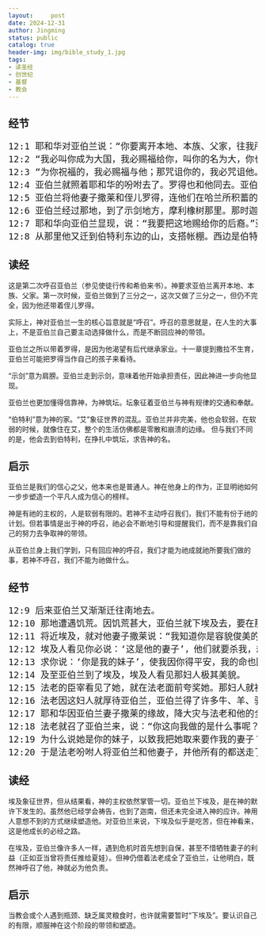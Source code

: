 ```yaml
---
layout:     post
date: 2024-12-31
author: Jingming
status: public
catalog: true
header-img: img/bible_study_1.jpg
tags:
- 读圣经
- 创世纪
- 基督
- 教会
---
```


## 经节
<pre style="font-size: 18px;">
12:1 耶和华对亚伯兰说：“你要离开本地、本族、父家，往我所要指示你的地去。”
12:2 “我必叫你成为大国，我必赐福给你，叫你的名为大，你也要叫别人得福。”
12:3 “为你祝福的，我必赐福与他；那咒诅你的，我必咒诅他。地上的万族都要因你得福。”
12:4 亚伯兰就照着耶和华的吩咐去了。罗得也和他同去。亚伯兰出哈兰的时候，年七十五岁。
12:5 亚伯兰将他妻子撒莱和侄儿罗得，连他们在哈兰所积蓄的财物、所得的人口，都带往迦南地去。他们就到了迦南地。
12:6 亚伯兰经过那地，到了示剑地方，摩利橡树那里。那时迦南人住在那地。
12:7 耶和华向亚伯兰显现，说：“我要把这地赐给你的后裔。”亚伯兰就在那里为向他显现的耶和华筑了一座坛。
12:8 从那里他又迁到伯特利东边的山，支搭帐棚。西边是伯特利，东边是艾。他在那里又为耶和华筑了一座坛，求告耶和华的名。
</pre>

## 读经

这是第二次呼召亚伯兰（参见使徒行传和希伯来书）。神要求亚伯兰离开本地、本族、父家。第一次时候，亚伯兰做到了三分之一，这次又做了三分之一，但仍不完全，因为他还带着侄儿罗得。

实际上，神对亚伯兰一生的核心旨意就是“呼召”。呼召的意思就是，在人生的大事上，不是亚伯兰自己要主动选择做什么，而是不断回应神的带领。

亚伯兰之所以带着罗得，是因为他渴望有后代继承家业。十一章提到撒拉不生育，亚伯兰可能把罗得当作自己的孩子来看待。

“示剑”意为肩膀。亚伯兰走到示剑，意味着他开始承担责任，因此神进一步向他显现。

亚伯兰也更加懂得信靠神，为神筑坛。坛象征着亚伯兰与神有规律的交通和奉献。

“伯特利”意为神的家。“艾”象征世界的混乱。亚伯兰并非完美，他也会软弱，在软弱的时候，就像住在艾，整个的生活仿佛都是零散和崩溃的边缘。
但与我们不同的是，他会去到伯特利，在挣扎中筑坛，求告神的名。

## 启示

亚伯兰是我们的信心之父，他本来也是普通人。神在他身上的作为，正显明祂如何一步步塑造一个平凡人成为信心的榜样。

神是有祂的主权的，人是软弱有限的。若神不主动呼召我们，我们不能有份于祂的计划。但若事情是出于神的呼召，祂必会不断地引导和提醒我们，而不是靠我们自己的努力去争取神的带领。

从亚伯兰身上我们学到，只有回应神的呼召，我们才能为祂成就祂所要我们做的事，若神不呼召，我们不能为祂做什么。

## 经节
<pre style="font-size: 18px;">
12:9 后来亚伯兰又渐渐迁往南地去。
12:10 那地遭遇饥荒。因饥荒甚大，亚伯兰就下埃及去，要在那里暂居。
12:11 将近埃及，就对他妻子撒莱说：“我知道你是容貌俊美的妇人。
12:12 埃及人看见你必说：‘这是他的妻子’，他们就要杀我，却叫你存活。
12:13 求你说：‘你是我的妹子’，使我因你得平安，我的命也因你存活。”
12:14 及至亚伯兰到了埃及，埃及人看见那妇人极其美貌。
12:15 法老的臣宰看见了她，就在法老面前夸奖她。那妇人就被带进法老的宫去。
12:16 法老因这妇人就厚待亚伯兰，亚伯兰得了许多牛、羊、骆驼、公驴、母驴、仆婢。
12:17 耶和华因亚伯兰妻子撒莱的缘故，降大灾与法老和他的全家。
12:18 法老就召了亚伯兰来，说：“你这向我做的是什么事呢？为什么没有告诉我她是你的妻子？
12:19 为什么说她是你的妹子，以致我把她取来要作我的妻子？现在你的妻子在这里，可以带她走吧！”
12:20 于是法老吩咐人将亚伯兰和他妻子，并他所有的都送走了。
</pre>

## 读经

埃及象征世界，但从结果看，神的主权依然掌管一切。亚伯兰下埃及，是在神的默许下发生的。虽然他已经学会祷告，也到了迦南，但还未完全进入神的应许。神用人意想不到的方式继续塑造他。对亚伯兰来说，下埃及似乎是吃苦，但在神看来，这是他成长的必经之路。

在埃及，亚伯兰像许多人一样，遇到危机时首先想到自保，甚至不惜牺牲妻子的利益（正如亚当曾将责任推给夏娃）。但神仍借着法老成全了亚伯兰，让他明白，既然神呼召了他，神就必为他负责。

## 启示

当教会或个人遇到瓶颈、缺乏属灵粮食时，也许就需要暂时“下埃及”。要认识自己的有限，顺服神在这个阶段的带领和塑造。